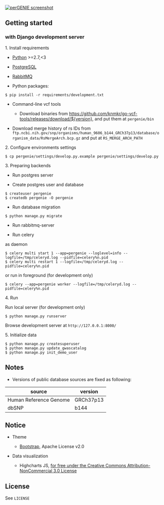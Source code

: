 [![perGENIE screenshot](http://knmkr.info/img/portfolio/pergenie.png)](http://pergenie.org/)

## Getting started

### with Django development server

1\. Install requirements

- [Python]() >=2.7,<3
- [PostgreSQL]()
- [RabbitMQ]()

- Python packages:

```
$ pip install -r requirements/development.txt
```

- Command-line vcf tools
  - Download binaries from https://github.com/knmkr/go-vcf-tools/releases/download/${version}, and put them at `pergenie/bin`

- Download merge history of rs IDs from `ftp.ncbi.nih.gov/snp/organisms/human_9606_b144_GRCh37p13/database/organism_data/RsMergeArch.bcp.gz` and put at `RS_MERGE_ARCH_PATH`


2\. Configure environments settings

```
$ cp pergenie/settings/develop.py.example pergenie/settings/develop.py
```

3\. Preparing backends

- Run postgres server

- Create postgres user and database

```
$ createuser pergenie
$ createdb pergenie -O pergenie
```

- Run database migration

```
$ python manage.py migrate
```

- Run rabbitmq-server

- Run celery

as daemon

```
$ celery multi start 1 --app=pergenie --loglevel=info --logfile=/tmp/celeryd.log --pidfile=celery%n.pid
$ celery multi restart 1 --logfile=/tmp/celeryd.log --pidfile=celery%n.pid
```

or run in foreground (for development only)

```
$ celery --app=pergenie worker --logfile=/tmp/celeryd.log --pidfile=celery%n.pid
```

4\. Run

Run local server (for development only)

```
$ python manage.py runserver
```

Browse development server at `http://127.0.0.1:8000/`

5\. Initialize data

```
$ python manage.py createsuperuser
$ python manage.py update_gwascatalog
$ python manage.py init_demo_user
```


## Notes

- Versions of public database sources are fixed as following:

| source                 | version          |
|------------------------|------------------|
| Human Reference Genome | GRCh37p13        |
| dbSNP                  | b144             |


## Notice

* Theme

  * [Bootstrap](//getbootstrap.com/), Apache License v2.0

* Data visualization

  * Highcharts JS, [for free under the Creative Commons Attribution-NonCommercial 3.0 License](//shop.highsoft.com/highcharts.html)


## License

See `LICENSE`
